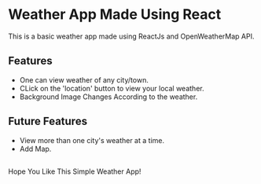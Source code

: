 # Weather App Made Using React

This is a basic weather app made using ReactJs and OpenWeatherMap API.

## Features
- One can view weather of any city/town.
- CLick on the 'location' button to view your local weather.
- Background Image Changes According to the weather.

## Future Features
- View more than one city's weather at a time.
- Add Map.

##
Hope You Like This Simple Weather App!

